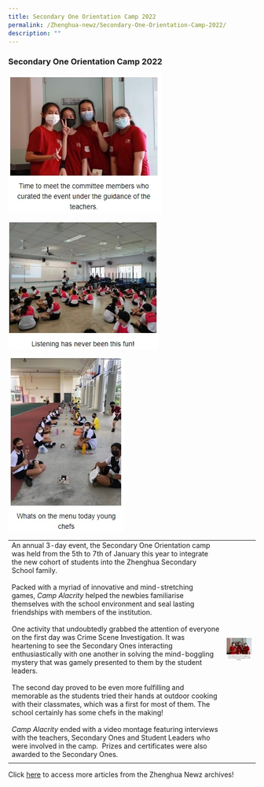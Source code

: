 ```yaml
---
title: Secondary One Orientation Camp 2022
permalink: /Zhenghua-newz/Secondary-One-Orientation-Camp-2022/
description: ""
---
```

### Secondary One Orientation Camp 2022


![](/images/zhn%20sec%201%20orientation%20camp%203.jpg)

![](/images/sec%201%20orientation%20camp%201.jpg)

![](/images/zhn%20sec%201%20orientation%20camp%202.jpg)

|  |  |
|---|---|
| An annual 3-day event, the Secondary One Orientation camp was held from the 5th to 7th of January this year to integrate the new cohort of students into the Zhenghua Secondary School family. <br><br> Packed with a myriad of innovative and mind-stretching games, _Camp Alacrity_ helped the newbies familiarise themselves with the school environment and seal lasting friendships with members of the institution.<br><br>One activity that undoubtedly grabbed the attention of everyone on the first day was Crime Scene Investigation. It was heartening to see the Secondary Ones interacting enthusiastically with one another in solving the mind-boggling mystery that was gamely presented to them by the student leaders.<br><br>The second day proved to be even more fulfilling and memorable as the students tried their hands at outdoor cooking with their classmates, which was a first for most of them. The school certainly has some chefs in the making!<br><br>_Camp Alacrity_ ended with a video montage featuring interviews with the teachers, Secondary Ones and Student Leaders who were involved in the camp.  Prizes and certificates were also awarded to the Secondary Ones. | ![](/images/zhn%20sec%201%20orientation%20camp%203.jpg) |
|  |  |

Click [here](https://moe-zhenghuasec-staging.netlify.app/zhenghua-newz/nav/) to access more articles from the Zhenghua Newz archives!